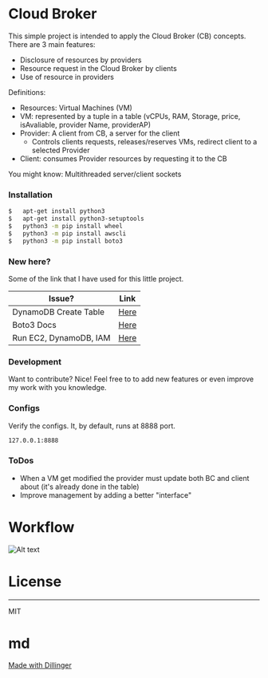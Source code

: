 # Cloud Broker

This simple project is intended to apply the Cloud Broker (CB) concepts.
There are 3 main features:
* Disclosure of resources by providers
* Resource request in the Cloud Broker by clients
* Use of resource in providers

Definitions:
* Resources: Virtual Machines (VM)
* VM: represented by a tuple in a table (vCPUs, RAM, Storage, price, isAvaliable, provider Name, providerAP)
* Provider: A client from CB, a server for the client
    * Controls clients requests, releases/reserves VMs, redirect client to a selected Provider
* Client: consumes Provider resources by requesting it to the CB

You might know:
Multithreaded server/client sockets
### Installation
```sh
$ 	apt-get install python3
$	apt-get install python3-setuptools
$	python3 -m pip install wheel
$	python3 -m pip install awscli
$	python3 -m pip install boto3
```

### New here?
Some of the link that I have used for this little project.

| Issue? | Link |
| ------ | ------ |
| DynamoDB Create Table | [Here](https://docs.aws.amazon.com/amazondynamodb/latest/developerguide/GettingStarted.Python.01.html) |
| Boto3 Docs | [Here](https://boto3.amazonaws.com/v1/documentation/api/latest/reference/services/dynamodb.html) |
| Run EC2, DynamoDB, IAM | [Here](https://www.youtube.com/watch?v=WE303yFWfV4) |


### Development

Want to contribute? Nice!
Feel free to to add new features or even improve my work with you knowledge.

### Configs
Verify the configs. It, by default, runs at 8888 port.

```sh
127.0.0.1:8888
```

### ToDos

 - When a VM get modified the provider must update both BC and client about (it's already done in the table)
 - Improve management by adding a better "interface"

# Workflow
![Alt text](https://i.imgur.com/WjJGPl6.png)

# License
----
MIT

# md
[Made with Dillinger](https://dillinger.io/)